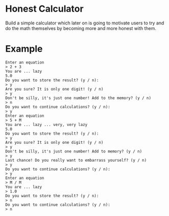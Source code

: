 # Honest Calculator
Build a simple calculator which later on is going to motivate users to try and do the math themselves by becoming more and more honest with them.

# Example
```
Enter an equation
> 2 + 3
You are ... lazy
5.0
Do you want to store the result? (y / n):
> y
Are you sure? It is only one digit! (y / n)
> y
Don't be silly, it's just one number! Add to the memory? (y / n)
> n
Do you want to continue calculations? (y / n):
> y
Enter an equation
> 5 + M
You are ... lazy ... very, very lazy
5.0
Do you want to store the result? (y / n):
> y
Are you sure? It is only one digit! (y / n)
> y
Don't be silly, it's just one number! Add to memory? (y / n)
> y
Last chance! Do you really want to embarrass yourself? (y / n)
> y
Do you want to continue calculations? (y / n):
> y
Enter an equation
> M / M
You are ... lazy
> 1.0
Do you want to store the result? (y / n):
> n
Do you want to continue calculations? (y / n):
> n
```
